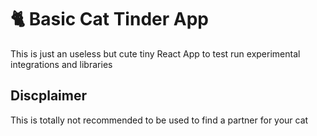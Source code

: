 # 🐈 Basic Cat Tinder App
This is just an useless but cute tiny React App to test run experimental integrations and libraries


## Discplaimer
This is totally not recommended to be used to find a partner for your cat
